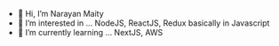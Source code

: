 - 👋 Hi, I’m Narayan Maity
- 👀 I’m interested in ... NodeJS, ReactJS, Redux basically in Javascript
- 🌱 I’m currently learning ... NextJS, AWS
<!---
nansmatty/nansmatty is a ✨ special ✨ repository because its `README.md` (this file) appears on your GitHub profile.
You can click the Preview link to take a look at your changes.
--->

